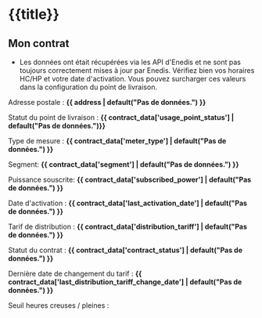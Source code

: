 # {{title}}

## Mon contrat

* Les données ont était récupérées via les API d'Enedis et ne sont pas toujours correctement mises à jour par Enedis.
Vérifiez bien vos horaires HC/HP et votre date d'activation. Vous pouvez surcharger ces valeurs dans la configuration du point de livraison.

Adresse postale : **{{ address | default("Pas de données.") }}**

Statut du point de livraison : **{{ contract_data['usage_point_status'] | default("Pas de données.")}}**

Type de mesure : **{{ contract_data['meter_type'] | default("Pas de données.") }}**

Segment: **{{ contract_data['segment'] | default("Pas de données.") }}**

Puissance souscrite: **{{ contract_data['subscribed_power'] | default("Pas de données.") }}**

Date d'activation : **{{ contract_data['last_activation_date'] | default("Pas de données.") }}**

Tarif de distribution : **{{ contract_data['distribution_tariff'] | default("Pas de données.") }}**

Statut du contrat : **{{ contract_data['contract_status'] | default("Pas de données.") }}**

Dernière date de changement du tarif : **{{ contract_data['last_distribution_tariff_change_date'] | default("Pas de données.") }}**

Seuil heures creuses / pleines :

